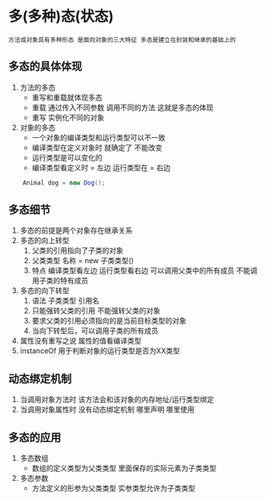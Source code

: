 # 多(多种)态(状态)
    方法或对象具有多种形态 是面向对象的三大特征 多态是建立在封装和继承的基础上的

## 多态的具体体现
1. 方法的多态
   - 重写和重载就体现多态
   - 重载  通过传入不同参数 调用不同的方法 这就是多态的体现
   - 重写  实例化不同的对象
2. 对象的多态
   - 一个对象的编译类型和运行类型可以不一致
   - 编译类型在定义对象时 就确定了 不能改变
   - 运行类型是可以变化的
   - 编译类型看定义时 = 左边 运行类型在 = 右边

```java
    Animal dog = new Dog();
```

## 多态细节
1. 多态的前提是两个对象存在继承关系
2. 多态的向上转型
   1. 父类的引用指向了子类的对象
   2. 父类类型 名称 = new 子类类型()
   3. 特点 编译类型看左边 运行类型看右边 可以调用父类中的所有成员 不能调用子类的特有成员
3. 多态的向下转型
   1. 语法 子类类型 引用名
   2. 只能强转父类的引用 不能强转父类的对象
   3. 要求父类的引用必须指向的是当前目标类型的对象
   4. 当向下转型后，可以调用子类的所有成员
4. 属性没有重写之说 属性的值看编译类型
5. instanceOf 用于判断对象的运行类型是否为XX类型

## 动态绑定机制
1. 当调用对象方法时 该方法会和该对象的内存地址/运行类型绑定
2. 当调用对象属性时 没有动态绑定机制 哪里声明 哪里使用

## 多态的应用
1. 多态数组
    - 数组的定义类型为父类类型 里面保存的实际元素为子类类型
2. 多态参数
    - 方法定义的形参为父类类型 实参类型允许为子类类型